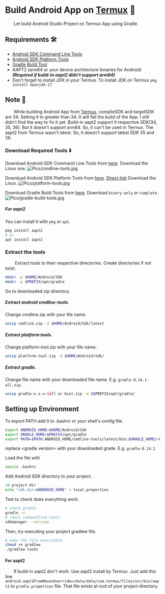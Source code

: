 # Build Android App on [Termux](https://termux.dev/en/) 🧰

&emsp;&emsp;Let build Android Studio Project on Termux App using Gradle.

## Requirements 🛠️

* [Android SDK Command Line Tools](https://developer.android.com/tools#tools-sdk)
* [Android SDK Platform Tools](https://developer.android.com/tools#tools-platform)
* [Gradle Build Tool](https://gradle.org/)
* AAPT2 (arm64 or your device architecture binaries for Android) ***(Required if build-in aapt2 didn't support arm64)***
* Don't forget to install JDK in your Termux. To install JDK on Termux `pkg install openjdk-17`

## Note 📝

&emsp;&emsp;While building Android App from [Termux](https://termux.dev/en/), complieSDK and targetSDK are 34. Setting it to greater than 34. It will fail the build of the App. I still didn't find the way to fix it yet. Build-in aapt2 support it respective SDK(34, 35, 36). But it doesn't support arm64. So, it can't be used in Termux. The aapt2 from Termux wasn't latest. So, it doesn't support latest SDK 35 and 36. 

### Download Required Tools ⬇️

Download Android SDK Command Line Tools from [here](https://developer.android.com/studio#command-tools). Download the Linux one.
![Pics/cmdline-tools.jpg](Pics/cmdline-tools.jpg)

Download Android SDK Platform Tools from [here](https://developer.android.com/tools/releases/platform-tools). [Direct link](https://dl.google.com/android/repository/platform-tools-latest-linux.zip) Download the Linux.
![Pics/platform-tools.jpg](Pics/platform-tools.jpg)

Download Gradle Build Tools from [here](https://gradle.org/releases/). Download `binary-only` or `complete`.
![Pics/gradle-build-tools.jpg](Pics/gradle-build-tools.jpg)

##### For aapt2

You can install it with `pkg` or `apt`.
```bash
pkg install aapt2
# or 
apt install aapt2
```

### Extract the tools

&emsp;&emsp; Extract tools to their respective directories.
Create directories if not exist.

```bash
mkdir -p $HOME/Android/SDK
mkdir -p $PREFIX/opt/gradle
```
Go to downloaded zip directory.

##### Extract android cmdline-tools.
Change cmdline.zip with your file name.
```bash
unzip cmdline.zip -d $HOME/Android/Sdk/latest
```

##### Extract platform tools.
Change platform-tool.zip with your file name.
```bash
unzip platform-tool.zip -d $HOME/Android/Sdk/
```

##### Extract gradle.
Change file name with your downloaded file name. E.g. `gradle-8.14.1-all.zip`.
```bash
unzip gradle-x.x.x-(all or bin).zip -d $$PREFIX/opt/gradle/
```

## Setting up Environment

To export PATH add it to .bashrc or your shell's config file.
```bash
export ANDROID_HOME=$HOME/Android/Sdk
export GRADLE_HOME=$PREFIX/opt/gradle
export PATH=$PATH:ANDROID_HOME/cmdline-tools/latest/bin:$GRADLE_HOME/<Gradle version>/bin
```
replace \<gradle version\> with your downloaded grade. E.g. `gradle-8.14.1`

Load the file with 
```bash
source .bashrc
```

Add Android SDK directory to your project.
```bash
cd project-dir
echo "sdk.dir=$ANDROID_HOME" > local.properties
```

Test to check does everything work.

```bash
# check gradle 
gradle -v
# check commandline-tools
sdkmanager --version
```

Then, try executing your project gradlew file.  

```bash
# make the file executable
chmod +x gradlew
./gradlew tasks
```

#### For aapt2
&emsp;&emsp;If build-in aapt2 don't work. Use aapt2 install by Termux. Just add this line `android.aapt2FromMavenOverride=/data/data/com.termux/files/usr/bin/aapt2`
to `gradle.properties` file. That file exists at root of your project directory.
